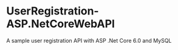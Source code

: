 # UserRegistration-ASP.NetCoreWebAPI
A sample user registration API with ASP .Net Core 6.0 and MySQL
